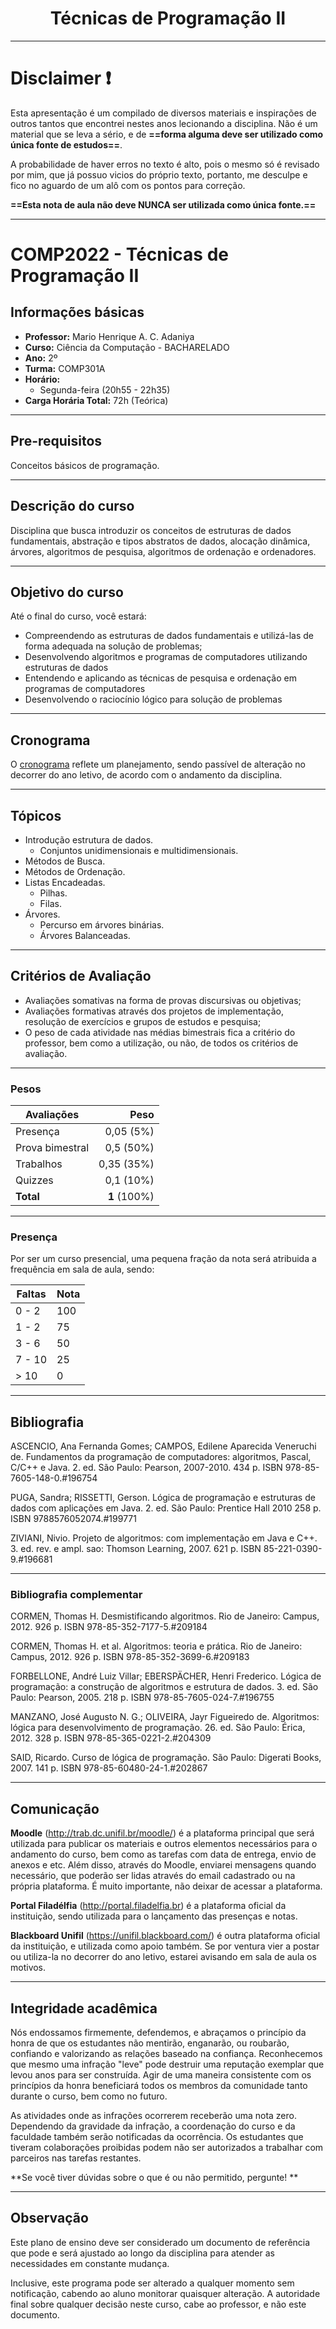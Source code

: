 <!-- footer: COMP2022 - Técnicas de Programação II -->
# <center> Técnicas de Programação II

---
<!-- page_number: true -->
# Disclaimer :exclamation:

Esta apresentação é um compilado de diversos materiais e inspirações de outros tantos que encontrei nestes anos lecionando a disciplina. Não é um material que se leva a sério, e de **==forma alguma deve ser utilizado como única fonte de estudos==**.

A probabilidade de haver erros no texto é alto, pois o mesmo só é revisado por mim, que já possuo vicios do próprio texto, portanto, me desculpe e fico no aguardo de um alô com os pontos para correção.

**==Esta nota de aula não deve NUNCA ser utilizada como única fonte.==**

---
# COMP2022 - Técnicas de Programação II

## Informações básicas

 - **Professor:** Mario Henrique A. C. Adaniya
 - **Curso:** Ciência da Computação - BACHARELADO
 - **Ano:** 2º
 - **Turma:** COMP301A
 - **Horário:** 
 	- Segunda-feira (20h55 - 22h35) 
 - **Carga Horária Total:** 72h (Teórica)

---
## **Pre-requisitos**
Conceitos básicos de programação.

---
## **Descrição do curso**
Disciplina que busca introduzir os conceitos de estruturas de dados fundamentais, abstração e tipos abstratos de dados, alocação dinâmica, árvores, algoritmos de pesquisa, algoritmos de ordenação e ordenadores.

---
## **Objetivo do curso**
Até o final do curso, você estará:
- Compreendendo as estruturas de dados fundamentais e utilizá-las de forma adequada na solução de problemas;
- Desenvolvendo algoritmos e programas de computadores utilizando estruturas de dados
- Entendendo e aplicando as técnicas de pesquisa e ordenação em programas de computadores
- Desenvolvendo o raciocínio lógico para solução de problemas
---
## **Cronograma**

O [cronograma](https://docs.google.com/a/unifil.br/spreadsheets/d/1yhKfJlfI78KY1Z4_FMGP75hHKiUM03qS81_Sz6BN-VI/edit?usp=sharing) reflete um planejamento, sendo passível de alteração no decorrer do ano letivo, de acordo com o andamento da disciplina.

---
## **Tópicos**
- Introdução estrutura de dados.
  - Conjuntos unidimensionais e multidimensionais.
- Métodos de Busca.
- Métodos de Ordenação.
- Listas Encadeadas.
  - Pilhas.
  - Filas.
- Árvores.
  - Percurso em árvores binárias.
  - Árvores Balanceadas.

---
## **Critérios de Avaliação**
* Avaliações somativas na forma de provas discursivas ou objetivas;
* Avaliações formativas através dos projetos de implementação, resolução de exercícios e grupos de estudos e pesquisa;
* O peso de cada atividade nas médias bimestrais fica a critério do professor, bem como a utilização, ou não, de todos os critérios de avaliação.

---
### Pesos

| Avaliações     | Peso        |
|----------------|------------:|
|Presença        | 0,05 (5%)   |
|Prova bimestral | 0,5 (50%)   |
|Trabalhos       | 0,35 (35%)  |
|Quizzes         | 0,1 (10%)   |
|**Total**       | **1** (100%)|

---
###  Presença
Por ser um curso presencial, uma pequena fração da nota será atribuida a frequência em sala de aula, sendo:

Faltas | Nota
-------|------
0 - 2  | 100
1 - 2  | 75
3 - 6  | 50
7 - 10 | 25
 \> 10 | 0
 
---
## **Bibliografia**

ASCENCIO, Ana Fernanda Gomes; CAMPOS, Edilene Aparecida Veneruchi de. Fundamentos da programação de computadores:
   algoritmos, Pascal, C/C++ e Java.   2. ed. São Paulo:
 Pearson, 2007-2010. 434 p.    ISBN 978-85-7605-148-0.#196754

PUGA, Sandra; RISSETTI, Gerson. Lógica de programação e estruturas de dados com aplicações em Java.     2. ed. São Paulo: Prentice Hall 2010 258 p.    ISBN 9788576052074.#199771

ZIVIANI, Nivio. Projeto de algoritmos:   com implementação em Java e C++.   3. ed. rev. e ampl. sao: Thomson Learning, 2007. 621 p.    ISBN 85-221-0390-9.#196681

---
### Bibliografia complementar

CORMEN, Thomas H. Desmistificando algoritmos.      Rio de Janeiro: Campus, 2012. 926 p.    ISBN 978-85-352-7177-5.#209184

CORMEN, Thomas H.  et al. Algoritmos:   teoria e prática.    Rio de Janeiro: Campus, 2012. 926 p.    ISBN 978-85-352-3699-6.#209183

FORBELLONE, André Luiz Villar; EBERSPÄCHER, Henri Frederico. Lógica de programação:
   a construção de algoritmos e estrutura de dados.   3. ed. São Paulo:
 Pearson, 2005. 218 p.    ISBN 978-85-7605-024-7.#196755

MANZANO, José Augusto N. G.; OLIVEIRA, Jayr Figueiredo de. Algoritmos:   lógica para desenvolvimento de programação.   26. ed. São Paulo: Érica, 2012. 328 p.    ISBN 978-85-365-0221-2.#204309

SAID, Ricardo. Curso de lógica de programação.      São Paulo: Digerati Books, 2007. 141 p.    ISBN 978-85-60480-24-1.#202867

---
## **Comunicação**
**Moodle** (http://trab.dc.unifil.br/moodle/) é a plataforma principal que será utilizada para publicar os materiais e outros elementos necessários para o andamento do curso, bem como as tarefas com data de entrega, envio de anexos e etc. Além disso, através do Moodle, enviarei mensagens quando necessário, que poderão ser lidas através do email cadastrado ou na própria plataforma. É muito importante, não deixar de acessar a plataforma.

**Portal Filadélfia** (http://portal.filadelfia.br) é a plataforma oficial da instituição, sendo utilizada para o lançamento das presenças e notas.

**Blackboard Unifil** (https://unifil.blackboard.com/) é outra plataforma oficial da instituição, e utilizada como apoio também. Se por ventura vier a postar ou utiliza-la no decorrer do ano letivo, estarei avisando em sala de aula os motivos.

---
## **Integridade acadêmica**
Nós endossamos firmemente, defendemos, e abraçamos o princípio da honra de que os estudantes não mentirão, enganarão, ou roubarão, confiando e valorizando as relações baseado na confiança. Reconhecemos que mesmo uma infração "leve" pode destruir uma reputação exemplar que levou anos para ser construída. Agir de uma maneira consistente com os princípios da honra beneficiará todos os membros da comunidade tanto durante o curso, bem como no futuro.

As atividades onde as infrações ocorrerem receberão uma nota zero. Dependendo da gravidade da infração, a coordenação do curso e da faculdade também serão notificadas da ocorrência. Os estudantes que tiveram colaborações proibidas podem não ser autorizados a trabalhar com parceiros nas tarefas restantes.

**Se você tiver dúvidas sobre o que é ou não permitido, pergunte! **

---
## **Observação**
Este plano de ensino deve ser considerado um documento de referência que pode e será ajustado ao longo da disciplina para atender as necessidades em constante mudança. 

Inclusive, este programa pode ser alterado a qualquer momento sem notificação, cabendo ao aluno monitorar quaisquer alteração. A autoridade final sobre qualquer decisão neste curso, cabe ao professor, e não este documento.